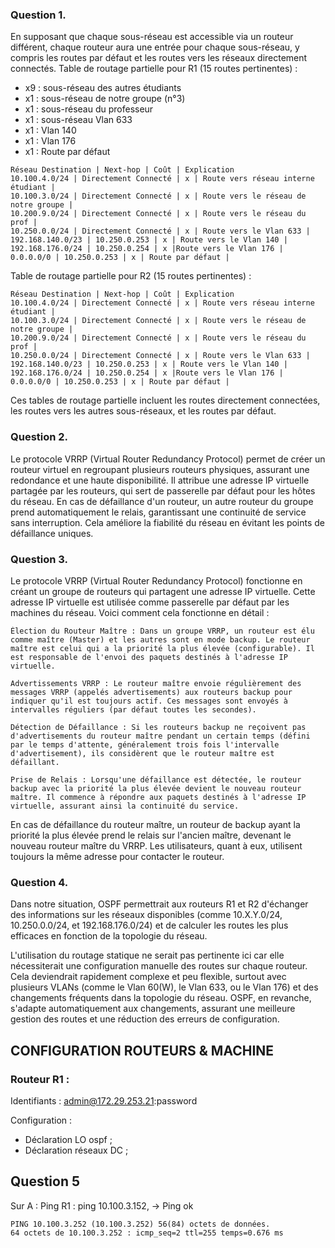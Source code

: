  ### Question 1.
 
En supposant que chaque sous-réseau est accessible via un routeur différent, chaque routeur aura une entrée pour chaque sous-réseau, y compris les routes par défaut et les routes vers les réseaux directement connectés.
Table de routage partielle pour R1 (15 routes pertinentes) :
- x9 : sous-réseau des autres étudiants
- x1 : sous-réseau de notre groupe (n°3)
- x1 : sous-réseau du professeur
- x1 : sous-réseau Vlan 633
- x1 : Vlan 140
- x1 : Vlan 176
- x1 : Route par défaut 

```
Réseau Destination | Next-hop | Coût | Explication 
10.100.4.0/24 | Directement Connecté | x | Route vers réseau interne étudiant | 
10.100.3.0/24 | Directement Connecté | x | Route vers le réseau de notre groupe |
10.200.9.0/24 | Directement Connecté | x | Route vers le réseau du prof |
10.250.0.0/24 | Directement Connecté | x | Route vers le Vlan 633 |
192.168.140.0/23 | 10.250.0.253 | x | Route vers le Vlan 140 |
192.168.176.0/24 | 10.250.0.254 | x |Route vers le Vlan 176 |
0.0.0.0/0 | 10.250.0.253 | x | Route par défaut | 

```

Table de routage partielle pour R2 (15 routes pertinentes) :
```
Réseau Destination | Next-hop | Coût | Explication 
10.100.4.0/24 | Directement Connecté | x | Route vers réseau interne étudiant | 
10.100.3.0/24 | Directement Connecté | x | Route vers le réseau de notre groupe |
10.200.9.0/24 | Directement Connecté | x | Route vers le réseau du prof |
10.250.0.0/24 | Directement Connecté | x | Route vers le Vlan 633 |
192.168.140.0/23 | 10.250.0.253 | x | Route vers le Vlan 140 |
192.168.176.0/24 | 10.250.0.254 | x |Route vers le Vlan 176 |
0.0.0.0/0 | 10.250.0.253 | x | Route par défaut | 
```
Ces tables de routage partielle incluent les routes directement connectées, les routes vers les autres sous-réseaux, et les routes par défaut.

### Question 2.

Le protocole VRRP (Virtual Router Redundancy Protocol) permet de créer un routeur virtuel en regroupant plusieurs routeurs physiques, assurant une redondance et une haute disponibilité. Il attribue une adresse IP virtuelle partagée par les routeurs, qui sert de passerelle par défaut pour les hôtes du réseau. En cas de défaillance d'un routeur, un autre routeur du groupe prend automatiquement le relais, garantissant une continuité de service sans interruption. Cela améliore la fiabilité du réseau en évitant les points de défaillance uniques.

### Question 3.

Le protocole VRRP (Virtual Router Redundancy Protocol) fonctionne en créant un groupe de routeurs qui partagent une adresse IP virtuelle. Cette adresse IP virtuelle est utilisée comme passerelle par défaut par les machines du réseau. Voici comment cela fonctionne en détail :

    Élection du Routeur Maître : Dans un groupe VRRP, un routeur est élu comme maître (Master) et les autres sont en mode backup. Le routeur maître est celui qui a la priorité la plus élevée (configurable). Il est responsable de l'envoi des paquets destinés à l'adresse IP virtuelle.

    Advertissements VRRP : Le routeur maître envoie régulièrement des messages VRRP (appelés advertisements) aux routeurs backup pour indiquer qu'il est toujours actif. Ces messages sont envoyés à intervalles réguliers (par défaut toutes les secondes).

    Détection de Défaillance : Si les routeurs backup ne reçoivent pas d'advertisements du routeur maître pendant un certain temps (défini par le temps d'attente, généralement trois fois l'intervalle d'advertisement), ils considèrent que le routeur maître est défaillant.

    Prise de Relais : Lorsqu'une défaillance est détectée, le routeur backup avec la priorité la plus élevée devient le nouveau routeur maître. Il commence à répondre aux paquets destinés à l'adresse IP virtuelle, assurant ainsi la continuité du service.

En cas de défaillance du routeur maître, un routeur de backup ayant la priorité la plus élevée prend le relais sur l'ancien maître, devenant le nouveau routeur maître du VRRP. Les utilisateurs, quant à eux, utilisent toujours la même adresse pour contacter le routeur. 

### Question 4.

Dans notre situation, OSPF permettrait aux routeurs R1 et R2 d'échanger des informations sur les réseaux disponibles (comme 10.X.Y.0/24, 10.250.0.0/24, et 192.168.176.0/24) et de calculer les routes les plus efficaces en fonction de la topologie du réseau.

L'utilisation du routage statique ne serait pas pertinente ici car elle nécessiterait une configuration manuelle des routes sur chaque routeur. Cela deviendrait rapidement complexe et peu flexible, surtout avec plusieurs VLANs (comme le Vlan 60(W), le Vlan 633, ou le Vlan 176) et des changements fréquents dans la topologie du réseau. OSPF, en revanche, s'adapte automatiquement aux changements, assurant une meilleure gestion des routes et une réduction des erreurs de configuration.


## CONFIGURATION ROUTEURS & MACHINE

### Routeur R1 :
Identifiants : admin@172.29.253.21:password 

Configuration : 
 - Déclaration LO ospf ;
 - Déclaration réseaux DC ;


## Question 5
Sur A : 
Ping R1 : ping 10.100.3.152,
-> Ping ok 
```
PING 10.100.3.252 (10.100.3.252) 56(84) octets de données.
64 octets de 10.100.3.252 : icmp_seq=2 ttl=255 temps=0.676 ms
```

